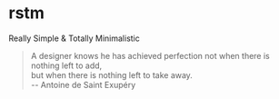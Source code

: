 
# rstm

Really Simple &amp; Totally Minimalistic

> A designer knows he has achieved perfection not when there is nothing left to add,  
> but when there is nothing left to take away.  
> -- Antoine de Saint Exupéry
